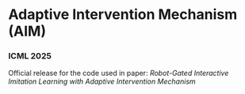 # Adaptive Intervention Mechanism (AIM)

<h3><b>ICML 2025</b></h3>

Official release for the code used in paper: *Robot-Gated Interactive Imitation Learning with Adaptive Intervention Mechanism*
